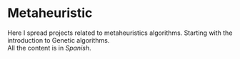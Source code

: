 # Metaheuristic
Here I spread projects related to metaheuristics algorithms. Starting with the introduction to Genetic algorithms. \
All the content is in *Spanish*.
